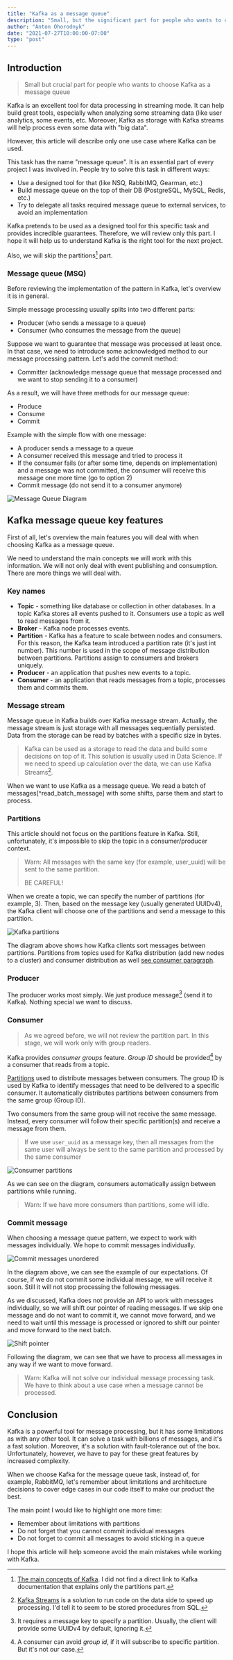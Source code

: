 ```yaml
---
title: "Kafka as a message queue"
description: "Small, but the significant part for people who wants to choose Kafka as a message queue"
author: "Anton Ohorodnyk"
date: "2021-07-27T10:00:00-07:00"
type: "post"
---
```

## Introduction
> Small but crucial part for people who wants to choose Kafka as a message queue

Kafka is an excellent tool for data processing in streaming mode. It can help build great tools, especially when analyzing some streaming data (like user analytics, some events, etc. Moreover, Kafka as storage with Kafka streams will help process even some data with "big data".

However, this article will describe only one use case where Kafka can be used.

This task has the name "message queue". It is an essential part of every project I was involved in. People try to solve this task in different ways:
- Use a designed tool for that (like NSQ, RabbitMQ, Gearman, etc.)
- Build message queue on the top of their DB (PostgreSQL, MySQL, Redis, etc.)
- Try to delegate all tasks required message queue to external services, to avoid an implementation

Kafka pretends to be used as a designed tool for this specific task and provides incredible guarantees. Therefore, we will review only this part. I hope it will help us to understand Kafka is the right tool for the next project.

Also, we will skip the partitions[^main_concepts] part.

[^main_concepts]: [The main concepts of Kafka]([https://kafka.apache.org/documentation/#intro_concepts_and_terms](https://kafka.apache.org/documentation/#intro_concepts_and_terms)). I did not find a direct link to Kafka documentation that explains only the partitions part.

### Message queue (MSQ)
Before reviewing the implementation of the pattern in Kafka, let's overview it is in general.

Simple message processing usually splits into two different parts:
- Producer (who sends a message to a queue)
- Consumer (who consumes the message from the queue)

Suppose we want to guarantee that message was processed at least once. In that case, we need to introduce some acknowledged method to our message processing pattern. Let's add the commit method:
- Committer (acknowledge message queue that message processed and we want to stop sending it to a consumer)

As a result, we will have three methods for our message queue:
- Produce
- Consume
- Commit

Example with the simple flow with one message:
- A producer sends a message to a queue
- A consumer received this message and tried to process it
- If the consumer fails (or after some time, depends on implementation) and a message was not committed, the consumer will receive this message one more time (go to option 2)
- Commit message (do not send it to a consumer anymore)

![Message Queue Diagram](/post/kafka-msq/msq-general.svg)

## Kafka message queue key features
First of all, let's overview the main features you will deal with when choosing Kafka as a message queue.

We need to understand the main concepts we will work with this information. We will not only deal with event publishing and consumption. There are more things we will deal with.

### Key names
- **Topic** - something like database or collection in other databases. In a topic Kafka stores all events pushed to it. Consumers use a topic as well to read messages from it.
- **Broker** - Kafka node processes events.
- **Partition** - Kafka has a feature to scale between nodes and consumers. For this reason, the Kafka team introduced a partition rate (it's just int number). This number is used in the scope of message distribution between partitions. Partitions assign to consumers and brokers uniquely.
- **Producer** - an application that pushes new events to a topic.
- **Consumer** - an application that reads messages from a topic, processes them and commits them.

### Message stream
Message queue in Kafka builds over Kafka message stream. Actually, the message stream is just storage with all messages sequentially persisted. Data from the storage can be read by batches with a specific size in bytes.

> Kafka can be used as a storage to read the data and build some decisions on top of it.
This solution is usually used in Data Science.
If we need to speed up calculation over the data, we can use Kafka Streams[^kafka_streams].

[^kafka_streams]: [Kafka Streams](https://kafka.apache.org/documentation/streams/) is a solution to run code on the data side to speed up processing. I'd tell it to seem to be stored procedures from SQL.

When we want to use Kafka as a message queue. We read a batch of messages[^read_batch_message] with some shifts, parse them and start to process.

[^read_batch_messages]: Actually, every time Kafka client reads data from Kafka with some size limit, it works in file reading.

### Partitions
This article should not focus on the partitions feature in Kafka. Still, unfortunately, it's impossible to skip the topic in a consumer/producer context.

> Warn: All messages with the same key (for example, user_uuid) will be sent to the same partition.
>
> BE CAREFUL!

When we create a topic, we can specify the number of partitions (for example, 3). Then, based on the message key (usually generated UUIDv4), the Kafka client will choose one of the partitions and send a message to this partition.

![Kafka partitions](/post/kafka-msq/kafka-partitions.svg)

The diagram above shows how Kafka clients sort messages between partitions.
Partitions from topics used for Kafka distribution (add new nodes to a cluster) and consumer distribution as well [see consumer paragraph](#consumer).

### Producer
The producer works most simply. We just produce message[^producer] (send it to Kafka). Nothing special we want to discuss.

[^producer]: It requires a message key to specify a partition. Usually, the client will provide some UUIDv4 by default, ignoring it.

### Consumer
> As we agreed before, we will not review the partition part. In this stage, we will work only with group readers.

Kafka provides _consumer groups_ feature. _Group ID_ should be provided[^consumer_group_id_partitions] by a consumer that reads from a topic.

[^consumer_group_id_partitions]: A consumer can avoid _group id_, if it will subscribe to specific partition. But it's not our case.

[Partitions](#partitions) used to distribute messages between consumers.
The group ID is used by Kafka to identify messages that need to be delivered to a specific consumer. It automatically distributes partitions between consumers from the same group (Group ID).

Two consumers from the same group will not receive the same message. Instead, every consumer will follow their specific partition(s) and receive a message from them.

> If we use `user_uuid` as a message key, then all messages from the same user will always be sent to the same partition and processed by the same consumer

![Consumer partitions](/post/kafka-msq/kafka-consumers-partitions.svg)

As we can see on the diagram, consumers automatically assign between partitions while running.

> Warn: If we have more consumers than partitions, some will idle.

### Commit message
When choosing a message queue pattern, we expect to work with messages individually. We hope to commit messages individually.

![Commit messages unordered](/post/kafka-msq/commit-messages-unordered.svg)

In the diagram above, we can see the example of our expectations. Of course, if we do not commit some individual message, we will receive it soon. Still it will not stop processing the following messages.

As we discussed, Kafka does not provide an API to work with messages individually, so we will shift our pointer of reading messages.
If we skip one message and do not want to commit it, we cannot move forward, and we need to wait until this message is processed or ignored to shift our pointer and move forward to the next batch.

![Shift pointer](/post/kafka-msq/shift-pointer.svg)

Following the diagram, we can see that we have to process all messages in any way if we want to move forward.


> Warn: Kafka will not solve our individual message processing task. We have to think about a use case when a message cannot be processed.

## Conclusion
Kafka is a powerful tool for message processing, but it has some limitations as with any other tool.
It can solve a task with billions of messages, and it's a fast solution. Moreover, it's a solution with fault-tolerance out of the box. Unfortunately, however, we have to pay for these great features by increased complexity.

When we choose Kafka for the message queue task, instead of, for example, RabbitMQ, let's remember about limitations and architecture decisions to cover edge cases in our code itself to make our product the best.

The main point I would like to highlight one more time:
* Remember about limitations with partitions
* Do not forget that you cannot commit individual messages
* Do not forget to commit all messages to avoid sticking in a queue

I hope this article will help someone avoid the main mistakes while working with Kafka.
